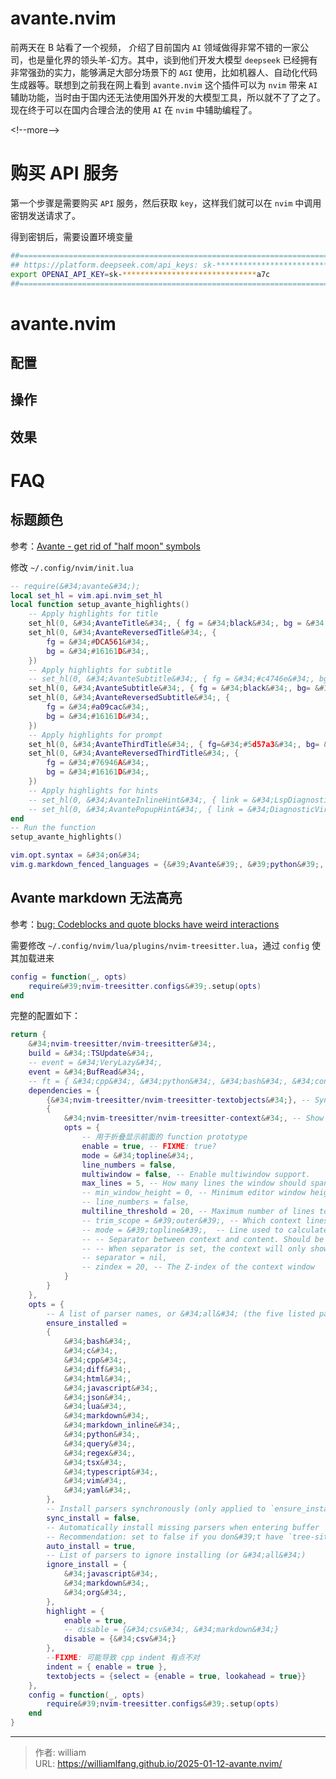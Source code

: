 # avante.nvim


前两天在 B 站看了一个视频， 介绍了目前国内 `AI` 领域做得非常不错的一家公司，也是量化界的领头羊-幻方。其中，谈到他们开发大模型 `deepseek` 已经拥有非常强劲的实力，能够满足大部分场景下的 `AGI` 使用，比如机器人、自动化代码生成器等。联想到之前我在网上看到 `avante.nvim` 这个插件可以为 `nvim` 带来 `AI` 辅助功能，当时由于国内还无法使用国外开发的大模型工具，所以就不了了之了。现在终于可以在国内合理合法的使用 `AI` 在 `nvim` 中辅助编程了。

&lt;!--more--&gt;

# 购买 API 服务

第一个步骤是需要购买 `API` 服务，然后获取 `key`，这样我们就可以在 `nvim` 中调用密钥发送请求了。

得到密钥后，需要设置环境变量

```bash
##=============================================================================[deepseek: openai]
## https://platform.deepseek.com/api_keys: sk-******************************a7c
export OPENAI_API_KEY=sk-******************************a7c
##=============================================================================
```

# avante.nvim



## 配置

## 操作

## 效果

# FAQ

## 标题颜色

参考：[Avante - get rid of &#34;half moon&#34; symbols](https://www.reddit.com/r/neovim/comments/1fn11ln/avante_get_rid_of_half_moon_symbols/)

修改 `~/.config/nvim/init.lua`

```lua
-- require(&#34;avante&#34;);
local set_hl = vim.api.nvim_set_hl
local function setup_avante_highlights()
    -- Apply highlights for title
    set_hl(0, &#34;AvanteTitle&#34;, { fg = &#34;black&#34;, bg = &#34;#DCA561&#34; })
    set_hl(0, &#34;AvanteReversedTitle&#34;, {
        fg = &#34;#DCA561&#34;,
        bg = &#34;#16161D&#34;,
    })
    -- Apply highlights for subtitle
    -- set_hl(0, &#34;AvanteSubtitle&#34;, { fg = &#34;#c4746e&#34;, bg= &#34;#a09cac&#34; })
    set_hl(0, &#34;AvanteSubtitle&#34;, { fg = &#34;black&#34;, bg= &#34;#a09cac&#34; })
    set_hl(0, &#34;AvanteReversedSubtitle&#34;, {
        fg = &#34;#a09cac&#34;,
        bg = &#34;#16161D&#34;,
    })
    -- Apply highlights for prompt
    set_hl(0, &#34;AvanteThirdTitle&#34;, { fg=&#34;#5d57a3&#34;, bg= &#34;#76946A&#34; })
    set_hl(0, &#34;AvanteReversedThirdTitle&#34;, {
        fg = &#34;#76946A&#34;,
        bg = &#34;#16161D&#34;,
    })
    -- Apply highlights for hints
    -- set_hl(0, &#34;AvanteInlineHint&#34;, { link = &#34;LspDiagnosticsVirtualTextHint&#34; })
    -- set_hl(0, &#34;AvantePopupHint&#34;, { link = &#34;DiagnosticVirtualTextHint&#34; })
end
-- Run the function
setup_avante_highlights()

vim.opt.syntax = &#34;on&#34;
vim.g.markdown_fenced_languages = {&#39;Avante&#39;, &#39;python&#39;, &#39;javascript&#39;, &#39;html&#39;, &#39;bash&#39;, &#39;sh&#39;}
```

## Avante markdown 无法高亮

参考：[bug: Codeblocks and quote blocks have weird interactions](https://github.com/MeanderingProgrammer/render-markdown.nvim/issues/249)

需要修改 `~/.config/nvim/lua/plugins/nvim-treesitter.lua`，通过 `config` 使其加载进来

```lua
config = function(_, opts)
    require&#39;nvim-treesitter.configs&#39;.setup(opts)
end
```

完整的配置如下：

```lua
return {
    &#34;nvim-treesitter/nvim-treesitter&#34;,
    build = &#34;:TSUpdate&#34;,
    -- event = &#34;VeryLazy&#34;,
    event = &#34;BufRead&#34;,
    -- ft = { &#34;cpp&#34;, &#34;python&#34;, &#34;bash&#34;, &#34;conf&#34;, &#34;R&#34;, &#34;zsh&#34; },
    dependencies = {
        {&#34;nvim-treesitter/nvim-treesitter-textobjects&#34;}, -- Syntax aware text-objects
        {
            &#34;nvim-treesitter/nvim-treesitter-context&#34;, -- Show code context
            opts = {
                -- 用于折叠显示前面的 function prototype
                enable = true, -- FIXME: true?
                mode = &#34;topline&#34;,
                line_numbers = false,
                multiwindow = false, -- Enable multiwindow support.
                max_lines = 5, -- How many lines the window should span. Values &lt;= 0 mean no limit.
                -- min_window_height = 0, -- Minimum editor window height to enable context. Values &lt;= 0 mean no limit.
                -- line_numbers = false,
                multiline_threshold = 20, -- Maximum number of lines to show for a single context
                -- trim_scope = &#39;outer&#39;, -- Which context lines to discard if `max_lines` is exceeded. Choices: &#39;inner&#39;, &#39;outer&#39;
                -- mode = &#39;topline&#39;,  -- Line used to calculate context. Choices: &#39;cursor&#39;, &#39;topline&#39;
                -- -- Separator between context and content. Should be a single character string, like &#39;-&#39;.
                -- -- When separator is set, the context will only show up when there are at least 2 lines above cursorline.
                -- separator = nil,
                -- zindex = 20, -- The Z-index of the context window
            }
        }
    },
    opts = {
        -- A list of parser names, or &#34;all&#34; (the five listed parsers should always be installed)
        ensure_installed =
        {
            &#34;bash&#34;,
            &#34;c&#34;,
            &#34;cpp&#34;,
            &#34;diff&#34;,
            &#34;html&#34;,
            &#34;javascript&#34;,
            &#34;json&#34;,
            &#34;lua&#34;,
            &#34;markdown&#34;,
            &#34;markdown_inline&#34;,
            &#34;python&#34;,
            &#34;query&#34;,
            &#34;regex&#34;,
            &#34;tsx&#34;,
            &#34;typescript&#34;,
            &#34;vim&#34;,
            &#34;yaml&#34;,
        },
        -- Install parsers synchronously (only applied to `ensure_installed`)
        sync_install = false,
        -- Automatically install missing parsers when entering buffer
        -- Recommendation: set to false if you don&#39;t have `tree-sitter` CLI installed locally
        auto_install = true,
        -- List of parsers to ignore installing (or &#34;all&#34;)
        ignore_install = {
            &#34;javascript&#34;,
            &#34;markdown&#34;,
            &#34;org&#34;,
        },
        highlight = {
            enable = true,
            -- disable = {&#34;csv&#34;, &#34;markdown&#34;}
            disable = {&#34;csv&#34;}
        },
        --FIXME: 可能导致 cpp indent 有点不对
        indent = { enable = true },
        textobjects = {select = {enable = true, lookahead = true}}
    },
    config = function(_, opts)
        require&#39;nvim-treesitter.configs&#39;.setup(opts)
    end
}
```


---

> 作者: william  
> URL: https://williamlfang.github.io/2025-01-12-avante.nvim/  

